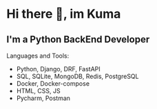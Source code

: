 # Hi there 👋, im Kuma

## I'm a Python BackEnd Developer

Languages and Tools: 
- Python, Django, DRF, FastAPI
- SQL, SQLite, MongoDB, Redis, PostgreSQL
- Docker, Docker-compose
- HTML, CSS, JS
- Pycharm, Postman

<!--
**KUMA-ORIGINAL/KUMA-ORIGINAL** is a ✨ _special_ ✨ repository because its `README.md` (this file) appears on your GitHub profile.

Here are some ideas to get you started:

- 🔭 I’m currently working on ...
- 🌱 I’m currently learning ...
- 👯 I’m looking to collaborate on ...
- 🤔 I’m looking for help with ...
- 💬 Ask me about ...
- 📫 How to reach me: ...
- 😄 Pronouns: ...
- ⚡ Fun fact: ...
-->
